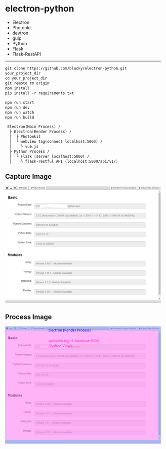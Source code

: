 # electron-python

* Electron
 * Photonkit
 * devtron
 * gulp
* Python
 * Flask
 * Flask-RestAPI

----

```
git clone https://github.com/blucky/electron-python.git your_project_dir
cd your_project_dir
git remote rm origin
npm install
pip install -r requirements.txt
```


```
npm run start
npm run dev
npm run watch
npm run build
```


```
 Electron(Main Process) /
  ├ Electron(Render Process) /
  │  ├ Photonkit
  │  └ webview tag(connect localhost:5000) /
  │    └ vue.js
  ├ Python Process /
  │  └ Flask (server localhost:5000) /
  │    └ flask-restful API (localhost:5000/api/v1/)
```

## Capture Image
![Capture Image](./image/capture01.png)

## Process Image
![Process Image](./image/image01.png)
